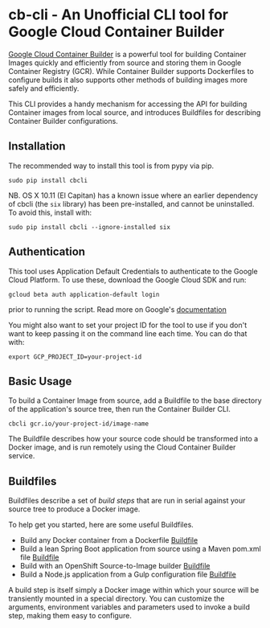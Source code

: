 # cb-cli - An Unofficial CLI tool for Google Cloud Container Builder

[Google Cloud Container Builder](https://cloud.google.com/container-builder/docs/)
is a powerful tool for building Container Images quickly and efficiently from source
and storing them in Google Container Registry (GCR). While Container Builder
supports Dockerfiles to configure builds it also supports other methods of
building images more safely and efficiently.

This CLI provides a handy mechanism for accessing the API for building Container
images from local source, and introduces Buildfiles for describing Container
Builder configurations.

## Installation

The recommended way to install this tool is from pypy via pip.

 `sudo pip install cbcli`

NB. OS X 10.11 (El Capitan) has a known issue where an earlier dependency of
cbcli (the `six` library) has been pre-installed, and cannot be uninstalled. To
avoid this, install with:

 `sudo pip install cbcli --ignore-installed six`

## Authentication

This tool uses Application Default Credentials to authenticate to the Google
Cloud Platform. To use these, download the Google Cloud SDK and run:

 `gcloud beta auth application-default login`

prior to running the script. Read more on Google's
[documentation](https://developers.google.com/identity/protocols/application-default-credentials#whentouse)

You might also want to set your project ID for the tool to use if you don't want to keep passing it on the command line each time. You can do that with:

 `export GCP_PROJECT_ID=your-project-id`

## Basic Usage

To build a Container Image from source, add a Buildfile to the base directory
of the application's source tree, then run the Container Builder CLI.

 `cbcli gcr.io/your-project-id/image-name`

The Buildfile describes how your source code should be transformed into a Docker
image, and is run remotely using the Cloud Container Builder service.

## Buildfiles

Buildfiles describe a set of *build steps* that are run in serial against your
source tree to produce a Docker image.

To help get you started, here are some useful Buildfiles.

* Build any Docker container from a Dockerfile [Buildfile](buildfiles/docker.Buildfile)
* Build a lean Spring Boot application from source using a Maven pom.xml file [Buildfile](buildfiles/springboot.Buildfile)
* Build with an OpenShift Source-to-Image builder [Buildfile](buildfiles/sti.Buildfile)
* Build a Node.js application from a Gulp configuration file [Buildfile](buildfiles/node-gulp.Buildfile)

A build step is itself simply a Docker image within which your
source will be transiently mounted in a special directory. You can customize
the arguments, environment variables and parameters used to invoke a build step,
making them easy to configure.
